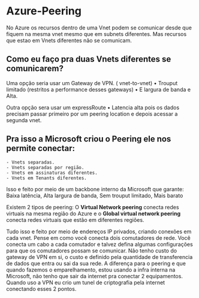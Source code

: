 # Azure-Peering

No Azure os recursos dentro de uma Vnet podem se comunicar desde que fiquem na mesma vnet mesmo que em subnets diferentes. Mas recursos que estao em Vnets diferentes não se comunicam.

## Como eu faço pra duas Vnets diferentes se comunicarem?

Uma opção seria usar um Gateway de VPN. ( vnet-to-vnet)
	• Trouput limitado (restritos a performance desses gateways)
	• E largura de banda e Alta.

Outra opção sera usar um expressRoute 
	• Latencia alta pois os dados precisam passar primeiro por um peering location e depois acessar a segunda vnet.

## Pra isso a Microsoft criou o Peering ele nos permite conectar:

	- Vnets separadas.
	- Vnets separadas por região.
	- Vnets em assinaturas diferentes.
	- Vnets em Tenants diferentes.

Isso e feito por meio de um backbone interno da Microsoft que garante: Baixa latência, Alta largura de banda, Sem trouput limitado, Mais barato 
	
Existem 2 tipos de peering: O **Virtual Network peering** conecta redes virtuais na mesma região do Azure e o **Global virtual network peering** conecta redes virtuais que estão em diferentes regiões.
	
Tudo isso e feito por meio de endereços IP privados, criando conexões em cada vnet.
Pense em como você conecta dois comutadores de rede. Você conecta um cabo a cada comutador e talvez defina algumas configurações para que os comutadores possam se comunicar. Não tenho custo do gateway de VPN em si, o custo e definido pela quantidade de transferencia de dados que entra ou sai da sua rede.
A diferença para  o peering e que quando fazemos o emparelhamento, estou usando a infra interna na Microsoft, não tenho que sair da internet pra conectar 2 equipamentos. Quando uso a VPN eu crio um tunel de criptografia pela internet conectando esses 2 pontos.



